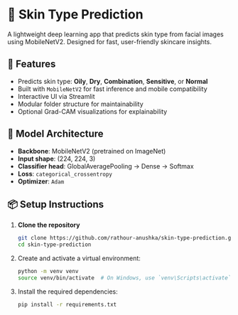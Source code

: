 # 🧴 Skin Type Prediction

A lightweight deep learning app that predicts skin type from facial images using MobileNetV2. Designed for fast, user-friendly skincare insights.

## 🚀 Features

- Predicts skin type: **Oily**, **Dry**, **Combination**, **Sensitive**, or **Normal**
- Built with `MobileNetV2` for fast inference and mobile compatibility
- Interactive UI via Streamlit
- Modular folder structure for maintainability
- Optional Grad-CAM visualizations for explainability

## 🧠 Model Architecture

- **Backbone**: MobileNetV2 (pretrained on ImageNet)
- **Input shape**: (224, 224, 3)
- **Classifier head**: GlobalAveragePooling → Dense → Softmax
- **Loss**: `categorical_crossentropy`
- **Optimizer**: `Adam`

## 📦 Setup Instructions

1. **Clone the repository**
   ```bash
   git clone https://github.com/rathour-anushka/skin-type-prediction.git
   cd skin-type-prediction

2.  Create and activate a virtual environment:
    ```bash
    python -m venv venv
    source venv/bin/activate  # On Windows, use `venv\Scripts\activate`
    ```
3.  Install the required dependencies:
    ```bash
    pip install -r requirements.txt
    ```
